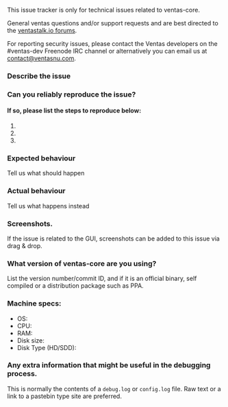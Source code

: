 <!--- Remove sections that do not apply -->

This issue tracker is only for technical issues related to ventas-core.

General ventas questions and/or support requests and are best directed to the [ventastalk.io forums](https://ventastalk.io/).

For reporting security issues, please contact the Ventas developers on the #ventas-dev Freenode IRC channel or alternatively you can email us at contact@ventasnu.com.

### Describe the issue

### Can you reliably reproduce the issue?
#### If so, please list the steps to reproduce below:
1.
2.
3.

### Expected behaviour
Tell us what should happen

### Actual behaviour
Tell us what happens instead

### Screenshots.
If the issue is related to the GUI, screenshots can be added to this issue via drag & drop.

### What version of ventas-core are you using?
List the version number/commit ID, and if it is an official binary, self compiled or a distribution package such as PPA.

### Machine specs:
- OS:
- CPU:
- RAM:
- Disk size:
- Disk Type (HD/SDD):

### Any extra information that might be useful in the debugging process.
This is normally the contents of a `debug.log` or `config.log` file. Raw text or a link to a pastebin type site are preferred.
